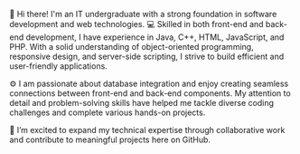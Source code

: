 👋 Hi there! I'm an IT undergraduate with a strong foundation in software development and web technologies.
💻 Skilled in both front-end and back-end development, I have experience in Java, C++, HTML, JavaScript, and PHP. With a solid understanding of object-oriented programming, responsive design, and server-side scripting, I strive to build efficient and user-friendly applications.

⚙️ I am passionate about database integration and enjoy creating seamless connections between front-end and back-end components. My attention to detail and problem-solving skills have helped me tackle diverse coding challenges and complete various hands-on projects.

🚀 I’m excited to expand my technical expertise through collaborative work and contribute to meaningful projects here on GitHub.
